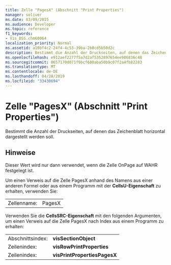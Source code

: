 ```yaml
---
title: Zelle "PagesX" (Abschnitt "Print Properties")
manager: soliver
ms.date: 03/09/2015
ms.audience: Developer
ms.topic: reference
f1_keywords:
- Vis_DSS.chm60064
localization_priority: Normal
ms.assetid: a10bf4c2-24f4-4c53-39ba-2b8cd5b50d2c
description: Bestimmt die Anzahl der Druckseiten, auf denen das Zeichenblatt horizontal dargestellt werden soll.
ms.openlocfilehash: e912aef2277f5a7d2af5352897654ee986836c48
ms.sourcegitcommit: 8657170d071f9bcf680aba50b9c07f2a4fb82283
ms.translationtype: MT
ms.contentlocale: de-DE
ms.lasthandoff: 04/28/2019
ms.locfileid: "33438694"
---
```

# <a name="pagesx-cell-print-properties-section"></a>Zelle "PagesX" (Abschnitt "Print Properties")

Bestimmt die Anzahl der Druckseiten, auf denen das Zeichenblatt horizontal dargestellt werden soll. 
  
## <a name="remarks"></a>Hinweise

Dieser Wert wird nur dann verwendet, wenn die Zelle OnPage auf WAHR festgelegt ist. 
  
Um einen Verweis auf die Zelle PagesX anhand des Namens aus einer anderen Formel oder aus einem Programm mit der **CellsU-Eigenschaft** zu erhalten, verwenden Sie: 
  
|||
|:-----|:-----|
| Zellenname:  <br/> | PagesX  <br/> |
   
Verwenden Sie die **CellsSRC-Eigenschaft** mit den folgenden Argumenten, um einen Verweis auf die Zelle PagesX nach Index aus einem Programm zu erhalten: 
  
|||
|:-----|:-----|
| Abschnittsindex:  <br/> |**visSectionObject** <br/> |
| Zeilenindex:  <br/> |**visRowPrintProperties** <br/> |
| Zeilenindex:  <br/> |**visPrintPropertiesPagesX** <br/> |
   

